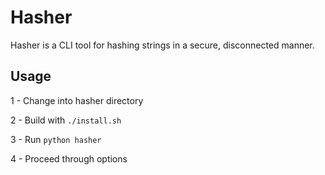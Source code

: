 # Hasher
Hasher is a CLI tool for hashing strings in a secure, disconnected manner. 
## Usage
1 - Change into hasher directory

2 - Build with ``` ./install.sh ``` 

3 - Run ``` python hasher ```

4 - Proceed through options
